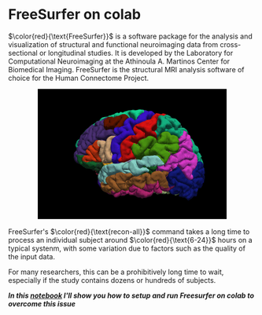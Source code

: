 # FreeSurfer on colab

$\color{red}{\text{FreeSurfer}}$ is a software package for the analysis and visualization of structural and functional neuroimaging data from cross-sectional or longitudinal studies. It is developed by the Laboratory for Computational Neuroimaging at the Athinoula A. Martinos Center for Biomedical Imaging. FreeSurfer is the structural MRI analysis software of choice for the Human Connectome Project.


<p align="center">
  <img src="https://github.com/tajerian/FreeSurfer_on_colab/blob/main/FreeSurfer.gif">
</p>


FreeSurfer's $\color{red}{\text{recon-all}}$ command takes a long time to process an individual subject around $\color{red}{\text{6-24}}$ hours on a typical systenm, with some variation due to factors such as the quality of the input data.

For many researchers, this can be a prohibitively long time to wait, especially if the study contains dozens or hundreds of subjects.

***In this [notebook](https://github.com/tajerian/FreeSurfer_on_colab/blob/main/FreeSurfer.ipynb "FreeSurfer on colab") I'll show you how to setup and run Freesurfer on colab to overcome this issue***



